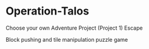 # Operation-Talos
Choose your own Adventure Project (Project 1)
Escape

Block pushing and tile manipulation puzzle game
